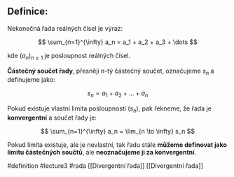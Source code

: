 ## Definice: 
Nekonečná řada reálných čísel je výraz:

$$
\sum_{n=1}^{\infty} a_n = a_1 + a_2 + a_3 + \dots
$$

kde $(a_n)_{n \ge 1}$ je posloupnost reálných čísel.

**Částečný součet řady**, přesněji $n$-tý částečný součet, označujeme $s_n$ a definujeme jako:

$$
s_n = a_1 + a_2 + \dots + a_n
$$

Pokud existuje vlastní limita posloupnosti $(s_n)$, pak řekneme, že řada je **konvergentní** a součet řady je:

$$
\sum_{n=1}^{\infty} a_n = \lim_{n \to \infty} s_n
$$

Pokud limita existuje, ale je nevlastní, tak řadu stále **můžeme definovat jako limitu částečných součtů**, ale **neoznačujeme ji za konvergentní**.


#definition #lecture3 #rada
[[Divergentní řada]] [[Divergentní řada]]

